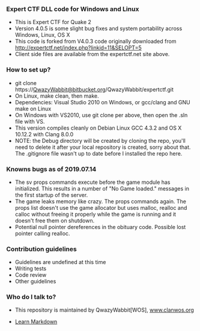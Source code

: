 ### Expert CTF DLL code for Windows and Linux ###

* This is Expert CTF for Quake 2
* Version 4.0.5 is some slight bug fixes and system portability across Windows, Linux, OS X
* This code is forked from V4.0.3 code originally downloaded from http://expertctf.net/index.php?linkid=11&SELOPT=5
* Client side files are available from the expertctf.net site above.

### How to set up? ###

* git clone https://QwazyWabbit@bitbucket.org/QwazyWabbit/expertctf.git
* On Linux, make clean, then make.
* Dependencies: Visual Studio 2010 on Windows, or gcc/clang and GNU make on Linux
* On Windows with VS2010, use git clone per above, then open the .sln file with VS.
* This version compiles cleanly on Debian Linux GCC 4.3.2 and OS X 10.12.2 with Clang 8.0.0
* NOTE: the Debug directory will be created by cloning the repo, you'll need to delete it after your local repository is created, sorry about that. The .gitignore file wasn't up to date before I installed the repo here.

### Knowns bugs as of 2019.07.14 ###

* The sv props commands execute before the game module has initialized. This results in a number of "No Game loaded." messages in the first startup of the server.
* The game leaks memory like crazy. The props commands again. The props list doesn't use the game allocator but uses malloc, realloc and calloc without freeing it properly while the game is running and it doesn't free them on shutdown.
* Potential null pointer dereferences in the obituary code. Possible lost pointer calling realloc.

### Contribution guidelines ###

* Guidelines are undefined at this time
* Writing tests
* Code review
* Other guidelines

### Who do I talk to? ###

* This repository is maintained by QwazyWabbit[WOS], www.clanwos.org

* [Learn Markdown](https://bitbucket.org/tutorials/markdowndemo)